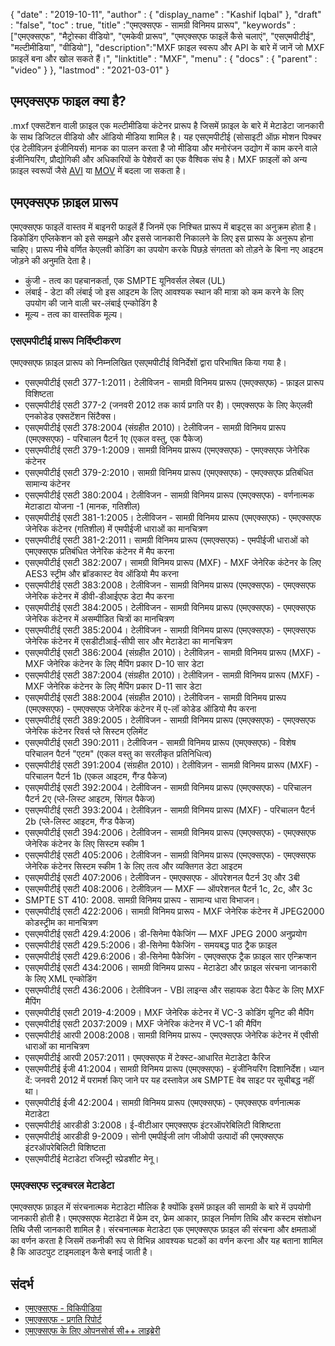 {
  "date" : "2019-10-11",
  "author" : {
    "display_name" : "Kashif Iqbal"
},
  "draft" : "false",
  "toc" : true,
  "title" :"एमएक्सएफ - सामग्री विनिमय प्रारूप",
  "keywords" :["एमएक्सएफ", "मैट्रोस्का वीडियो", "एमकेवी प्रारूप", "एमएक्सएफ फाइलें कैसे चलाएं", "एसएमपीटीई", "मल्टीमीडिया", "वीडियो"],
  "description":"MXF फ़ाइल स्वरूप और API के बारे में जानें जो MXF फ़ाइलें बना और खोल सकते हैं।",
  "linktitle" : "MXF",
  "menu" : {
    "docs" : {
      "parent" : "video"
}
},
  "lastmod" : "2021-03-01"
}

## एमएक्सएफ फाइल क्या है?

.mxf एक्सटेंशन वाली फ़ाइल एक मल्टीमीडिया कंटेनर प्रारूप है जिसमें फ़ाइल के बारे में मेटाडेटा जानकारी के साथ डिजिटल वीडियो और ऑडियो मीडिया शामिल है। यह एसएमपीटीई (सोसाइटी ऑफ़ मोशन पिक्चर एंड टेलीविज़न इंजीनियर्स) मानक का पालन करता है जो मीडिया और मनोरंजन उद्योग में काम करने वाले इंजीनियरिंग, प्रौद्योगिकी और अधिकारियों के पेशेवरों का एक वैश्विक संघ है। MXF फ़ाइलों को अन्य फ़ाइल स्वरूपों जैसे [AVI](/hi/video/avi/) या [MOV](/hi/video/mov/) में बदला जा सकता है।

## एमएक्सएफ फ़ाइल प्रारूप

एमएक्सएफ फाइलें वास्तव में बाइनरी फाइलें हैं जिनमें एक निश्चित प्रारूप में बाइट्स का अनुक्रम होता है। डिकोडिंग एप्लिकेशन को इसे समझने और इससे जानकारी निकालने के लिए इस प्रारूप के अनुरूप होना चाहिए। प्रारूप नीचे वर्णित केएलवी कोडिंग का उपयोग करके पिछड़े संगतता को तोड़ने के बिना नए आइटम जोड़ने की अनुमति देता है।

* कुंजी - तत्व का पहचानकर्ता, एक SMPTE यूनिवर्सल लेबल (UL)
* लंबाई - डेटा की लंबाई जो इस आइटम के लिए आवश्यक स्थान की मात्रा को कम करने के लिए उपयोग की जाने वाली चर-लंबाई एन्कोडिंग है
* मूल्य - तत्व का वास्तविक मूल्य।

### एसएमपीटीई प्रारूप निर्दिष्टीकरण

एमएक्सएफ फ़ाइल प्रारूप को निम्नलिखित एसएमपीटीई विनिर्देशों द्वारा परिभाषित किया गया है।

* एसएमपीटीई एसटी 377-1:2011। टेलीविजन - सामग्री विनिमय प्रारूप (एमएक्सएफ) - फ़ाइल प्रारूप विशिष्टता
* एसएमपीटीई एसटी 377-2 (जनवरी 2012 तक कार्य प्रगति पर है)। एमएक्सएफ के लिए केएलवी एनकोडेड एक्सटेंशन सिंटैक्स।
* एसएमपीटीई एसटी 378:2004 (संग्रहीत 2010)। टेलीविजन - सामग्री विनिमय प्रारूप (एमएक्सएफ) - परिचालन पैटर्न 1ए (एकल वस्तु, एक पैकेज)
* एसएमपीटीई एसटी 379-1:2009। सामग्री विनिमय प्रारूप (एमएक्सएफ) - एमएक्सएफ जेनेरिक कंटेनर
* एसएमपीटीई एसटी 379-2:2010। सामग्री विनिमय प्रारूप (एमएक्सएफ) - एमएक्सएफ प्रतिबंधित सामान्य कंटेनर
* एसएमपीटीई एसटी 380:2004। टेलीविजन - सामग्री विनिमय प्रारूप (एमएक्सएफ) - वर्णनात्मक मेटाडाटा योजना -1 (मानक, गतिशील)
* एसएमपीटीई एसटी 381-1:2005। टेलीविजन - सामग्री विनिमय प्रारूप (एमएक्सएफ) - एमएक्सएफ जेनेरिक कंटेनर (गतिशील) में एमपीईजी धाराओं का मानचित्रण
* एसएमपीटीई एसटी 381-2:2011। सामग्री विनिमय प्रारूप (एमएक्सएफ) - एमपीईजी धाराओं को एमएक्सएफ प्रतिबंधित जेनेरिक कंटेनर में मैप करना
* एसएमपीटीई एसटी 382:2007। सामग्री विनिमय प्रारूप (MXF) - MXF जेनेरिक कंटेनर के लिए AES3 स्ट्रीम और ब्रॉडकास्ट वेव ऑडियो मैप करना
* एसएमपीटीई एसटी 383:2008। टेलीविजन - सामग्री विनिमय प्रारूप (एमएक्सएफ) - एमएक्सएफ जेनेरिक कंटेनर में डीवी-डीआईएफ डेटा मैप करना
* एसएमपीटीई एसटी 384:2005। टेलीविजन - सामग्री विनिमय प्रारूप (एमएक्सएफ) - एमएक्सएफ जेनेरिक कंटेनर में असम्पीडित चित्रों का मानचित्रण
* एसएमपीटीई एसटी 385:2004। टेलीविजन - सामग्री विनिमय प्रारूप (एमएक्सएफ) - एमएक्सएफ जेनेरिक कंटेनर में एसडीटीआई-सीपी सार और मेटाडेटा का मानचित्रण
* एसएमपीटीई एसटी 386:2004 (संग्रहीत 2010)। टेलीविज़न - सामग्री विनिमय प्रारूप (MXF) - MXF जेनेरिक कंटेनर के लिए मैपिंग प्रकार D-10 सार डेटा
* एसएमपीटीई एसटी 387:2004 (संग्रहीत 2010)। टेलीविज़न - सामग्री विनिमय प्रारूप (MXF) - MXF जेनेरिक कंटेनर के लिए मैपिंग प्रकार D-11 सार डेटा
* एसएमपीटीई एसटी 388:2004 (संग्रहीत 2010)। टेलीविजन - सामग्री विनिमय प्रारूप (एमएक्सएफ) - एमएक्सएफ जेनेरिक कंटेनर में ए-लॉ कोडेड ऑडियो मैप करना
* एसएमपीटीई एसटी 389:2005। टेलीविजन - सामग्री विनिमय प्रारूप (एमएक्सएफ) - एमएक्सएफ जेनेरिक कंटेनर रिवर्स प्ले सिस्टम एलिमेंट
* एसएमपीटीई एसटी 390:2011। टेलीविजन - सामग्री विनिमय प्रारूप (एमएक्सएफ) - विशेष परिचालन पैटर्न "एटम" (एकल वस्तु का सरलीकृत प्रतिनिधित्व)
* एसएमपीटीई एसटी 391:2004 (संग्रहीत 2010)। टेलीविज़न - सामग्री विनिमय प्रारूप (MXF) - परिचालन पैटर्न 1b (एकल आइटम, गैंग्ड पैकेज)
* एसएमपीटीई एसटी 392:2004। टेलीविजन - सामग्री विनिमय प्रारूप (एमएक्सएफ) - परिचालन पैटर्न 2ए (प्ले-लिस्ट आइटम, सिंगल पैकेज)
* एसएमपीटीई एसटी 393:2004। टेलीविज़न - सामग्री विनिमय प्रारूप (MXF) - परिचालन पैटर्न 2b (प्ले-लिस्ट आइटम, गैंग्ड पैकेज)
* एसएमपीटीई एसटी 394:2006। टेलीविजन - सामग्री विनिमय प्रारूप (एमएक्सएफ) - एमएक्सएफ जेनेरिक कंटेनर के लिए सिस्टम स्कीम 1
* एसएमपीटीई एसटी 405:2006। टेलीविजन - सामग्री विनिमय प्रारूप (एमएक्सएफ) - एमएक्सएफ जेनेरिक कंटेनर सिस्टम स्कीम 1 के लिए तत्व और व्यक्तिगत डेटा आइटम
* एसएमपीटीई एसटी 407:2006। टेलीविजन - एमएक्सएफ - ऑपरेशनल पैटर्न 3ए और 3बी
* एसएमपीटीई एसटी 408:2006। टेलीविज़न — MXF — ऑपरेशनल पैटर्न 1c, 2c, और 3c
* SMPTE ST 410: 2008. सामग्री विनिमय प्रारूप - सामान्य धारा विभाजन।
* एसएमपीटीई एसटी 422:2006। सामग्री विनिमय प्रारूप - MXF जेनेरिक कंटेनर में JPEG2000 कोडस्ट्रीम का मानचित्रण
* एसएमपीटीई एसटी 429.4:2006। डी-सिनेमा पैकेजिंग — MXF JPEG 2000 अनुप्रयोग
* एसएमपीटीई एसटी 429.5:2006। डी-सिनेमा पैकेजिंग - समयबद्ध पाठ ट्रैक फ़ाइल
* एसएमपीटीई एसटी 429.6:2006। डी-सिनेमा पैकेजिंग - एमएक्सएफ ट्रैक फ़ाइल सार एन्क्रिप्शन
* एसएमपीटीई एसटी 434:2006। सामग्री विनिमय प्रारूप - मेटाडेटा और फ़ाइल संरचना जानकारी के लिए XML एन्कोडिंग
* एसएमपीटीई एसटी 436:2006। टेलीविजन - VBI लाइन्स और सहायक डेटा पैकेट के लिए MXF मैपिंग
* एसएमपीटीई एसटी 2019-4:2009। MXF जेनेरिक कंटेनर में VC-3 कोडिंग यूनिट की मैपिंग
* एसएमपीटीई एसटी 2037:2009। MXF जेनेरिक कंटेनर में VC-1 की मैपिंग
* एसएमपीटीई आरपी 2008:2008। सामग्री विनिमय प्रारूप - एमएक्सएफ जेनेरिक कंटेनर में एवीसी धाराओं का मानचित्रण
* एसएमपीटीई आरपी 2057:2011। एमएक्सएफ में टेक्स्ट-आधारित मेटाडेटा कैरिज
* एसएमपीटीई ईजी 41:2004। सामग्री विनिमय प्रारूप (एमएक्सएफ) - इंजीनियरिंग दिशानिर्देश। ध्यान दें: जनवरी 2012 में परामर्श किए जाने पर यह दस्तावेज़ अब SMPTE वेब साइट पर सूचीबद्ध नहीं था।
* एसएमपीटीई ईजी 42:2004। सामग्री विनिमय प्रारूप (एमएक्सएफ) - एमएक्सएफ वर्णनात्मक मेटाडेटा
* एसएमपीटीई आरडीडी 3:2008। ई-वीटीआर एमएक्सएफ इंटरऑपरेबिलिटी विशिष्टता
* एसएमपीटीई आरडीडी 9-2009। सोनी एमपीईजी लांग जीओपी उत्पादों की एमएक्सएफ इंटरऑपरेबिलिटी विशिष्टता
* एसएमपीटीई मेटाडेटा रजिस्ट्री स्प्रेडशीट मेनू।

### एमएक्सएफ स्ट्रक्चरल मेटाडेटा

एमएक्सएफ फ़ाइल में संरचनात्मक मेटाडेटा मौलिक है क्योंकि इसमें फ़ाइल की सामग्री के बारे में उपयोगी जानकारी होती है। एमएक्सएफ मेटाडेटा में फ्रेम दर, फ्रेम आकार, फ़ाइल निर्माण तिथि और कस्टम संशोधन तिथि जैसी जानकारी शामिल है। संरचनात्मक मेटाडेटा एक एमएक्सएफ फ़ाइल की संरचना और क्षमताओं का वर्णन करता है जिसमें तकनीकी रूप से विभिन्न आवश्यक घटकों का वर्णन करना और यह बताना शामिल है कि आउटपुट टाइमलाइन कैसे बनाई जाती है।

## संदर्भ

* [एमएक्सएफ - विकिपीडिया](https://en.wikipedia.org/wiki/Material_Exchange_Format)
* [एमएक्सएफ - प्रगति रिपोर्ट](http://tech.ebu.ch/docs/techreview/trev_2010-Q3_MXF-1.pdf)
* [एमएक्सएफ के लिए ओपनसोर्स सी++ लाइब्रेरी](http://www.freemxf.org/)

